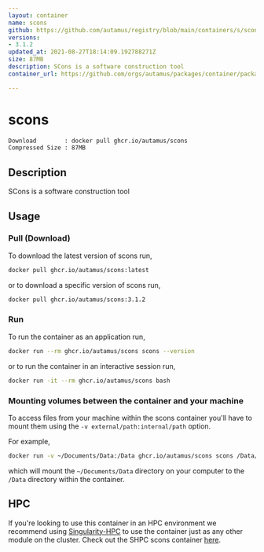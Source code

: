 ```yaml
---
layout: container
name: scons
github: https://github.com/autamus/registry/blob/main/containers/s/scons/spack.yaml
versions:
- 3.1.2
updated_at: 2021-08-27T18:14:09.192788271Z
size: 87MB
description: SCons is a software construction tool
container_url: https://github.com/orgs/autamus/packages/container/package/scons

---
```

# scons
```bash 
Download        : docker pull ghcr.io/autamus/scons
Compressed Size : 87MB
```

## Description
SCons is a software construction tool

## Usage
### Pull (Download)
To download the latest version of scons run,

```bash
docker pull ghcr.io/autamus/scons:latest
```

or to download a specific version of scons run,

```bash
docker pull ghcr.io/autamus/scons:3.1.2
```
### Run
To run the container as an application run,
```bash
docker run --rm ghcr.io/autamus/scons scons --version
```

or to run the container in an interactive session run,
```bash
docker run -it --rm ghcr.io/autamus/scons bash
```

### Mounting volumes between the container and your machine
To access files from your machine within the scons container you'll have to mount them using the `-v external/path:internal/path` option.

For example,
```bash
docker run -v ~/Documents/Data:/Data ghcr.io/autamus/scons scons /Data/myData.csv
```
which will mount the `~/Documents/Data` directory on your computer to the `/Data` directory within the container.

## HPC
If you're looking to use this container in an HPC environment we recommend using [Singularity-HPC](https://singularity-hpc.readthedocs.io) to use the container just as any other module on the cluster. Check out the SHPC scons container [here](https://singularityhub.github.io/singularity-hpc/r/ghcr.io-autamus-scons/).